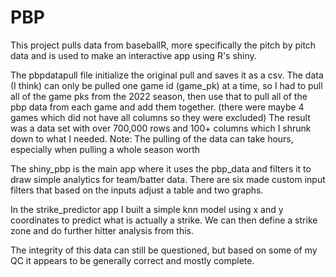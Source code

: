 # PBP

This project pulls data from baseballR, more specifically the pitch by pitch data and is used to make an interactive app using R's shiny.

The pbpdatapull file initialize the original pull and saves it as a csv. The data (I think) can only be pulled one game id (game_pk) at a time, 
so I had to pull all of the game pks from the 2022 season, then use that to pull all of the pbp data from each game and add them together. (there were maybe 4 games which did not have all columns so they were excluded)
The result was a data set with over 700,000 rows and 100+ columns which I shrunk down to what I needed.
Note: The pulling of the data can take hours, especially when pulling a whole season worth


The shiny_pbp is the main app where it uses the pbp_data and filters it to draw simple analytics for team/batter data. 
There are six made custom input filters that based on the inputs adjust a table and two graphs.

In the strike_predictor app I built a simple knn model using x and y coordinates to predict what is actually a strike. 
We can then define a strike zone and do further hitter analysis from this.


The integrity of this data can still be questioned, but based on some of my QC it appears to be generally correct and mostly complete.
